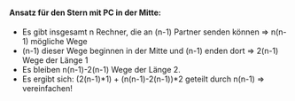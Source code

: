 #### Ansatz für den Stern mit PC in der Mitte:
 - Es gibt insgesamt n Rechner, die an (n-1) Partner senden können => n(n-1) mögliche Wege
 - (n-1) dieser Wege beginnen in der Mitte und (n-1) enden dort => 2(n-1) Wege der Länge 1
 - Es bleiben n(n-1)-2(n-1) Wege der Länge 2.
 - Es ergibt sich: (2(n-1)*1) + (n(n-1)-2(n-1))*2 geteilt durch n(n-1) => vereinfachen!
